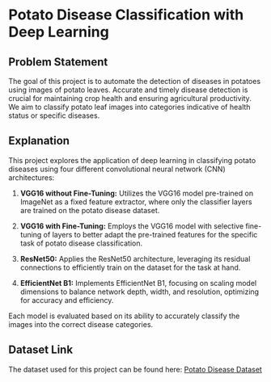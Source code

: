 # Potato Disease Classification with Deep Learning

## Problem Statement

The goal of this project is to automate the detection of diseases in potatoes using images of potato leaves. Accurate and timely disease detection is crucial for maintaining crop health and ensuring agricultural productivity. We aim to classify potato leaf images into categories indicative of health status or specific diseases.

## Explanation

This project explores the application of deep learning in classifying potato diseases using four different convolutional neural network (CNN) architectures:

1. **VGG16 without Fine-Tuning:** Utilizes the VGG16 model pre-trained on ImageNet as a fixed feature extractor, where only the classifier layers are trained on the potato disease dataset.

2. **VGG16 with Fine-Tuning:** Employs the VGG16 model with selective fine-tuning of layers to better adapt the pre-trained features for the specific task of potato disease classification.

3. **ResNet50:** Applies the ResNet50 architecture, leveraging its residual connections to efficiently train on the dataset for the task at hand.

4. **EfficientNet B1:** Implements EfficientNet B1, focusing on scaling model dimensions to balance network depth, width, and resolution, optimizing for accuracy and efficiency.

Each model is evaluated based on its ability to accurately classify the images into the correct disease categories.

## Dataset Link

The dataset used for this project can be found here: [Potato Disease Dataset]('https://www.kaggle.com/datasets/emmarex/plantdisease')

